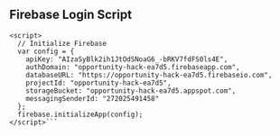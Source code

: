 ## Firebase Login Script
```<script src="https://www.gstatic.com/firebasejs/5.5.5/firebase.js"></script>
<script>
  // Initialize Firebase
  var config = {
    apiKey: "AIzaSyBlk2ih1JtOdSNoaG6_-bRKV7fdFS0ls4E",
    authDomain: "opportunity-hack-ea7d5.firebaseapp.com",
    databaseURL: "https://opportunity-hack-ea7d5.firebaseio.com",
    projectId: "opportunity-hack-ea7d5",
    storageBucket: "opportunity-hack-ea7d5.appspot.com",
    messagingSenderId: "272025491458"
  };
  firebase.initializeApp(config);
</script>```
